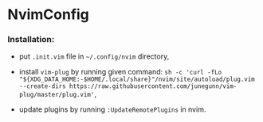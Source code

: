# NvimConfig

### Installation:
 
* put `.init.vim` file in `~/.config/nvim` directory,
* install `vim-plug` by running given command: 
`sh -c 'curl -fLo "${XDG_DATA_HOME:-$HOME/.local/share}"/nvim/site/autoload/plug.vim --create-dirs https://raw.githubusercontent.com/junegunn/vim-plug/master/plug.vim'`,

* update plugins by running `:UpdateRemotePlugins` in nvim.
